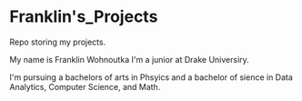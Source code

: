 # Franklin's_Projects
Repo storing my projects.

My name is Franklin Wohnoutka I'm a junior at Drake Universiry.

I'm pursuing a bachelors of arts in Phsyics and a bachelor of sience in Data Analytics, Computer Science, and Math.

